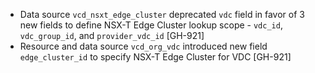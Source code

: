* Data source `vcd_nsxt_edge_cluster` deprecated `vdc` field in favor of 3 new fields to define
  NSX-T Edge Cluster lookup scope - `vdc_id`, `vdc_group_id`, and `provider_vdc_id` [GH-921]
* Resource and data source `vcd_org_vdc` introduced new field `edge_cluster_id` to specify NSX-T
  Edge Cluster for VDC [GH-921]
